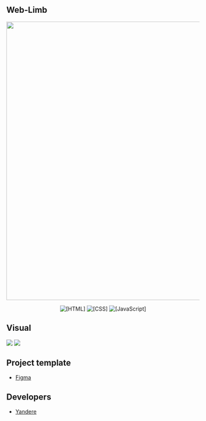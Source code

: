 ## Web-Limb
<p align="center">
 <img src="https://i.imgur.com/88MiQPD.png" width="726" length="2000">
</p>

<p align="center">
 <img src="https://img.shields.io/badge/HTML-pink" alt="[HTML]">
 <img src="https://img.shields.io/badge/CSS-blue" alt="[CSS]">
 <img src="https://img.shields.io/badge/JavaScript-purple" alt="[JavaScript]">
</p>


## Visual

![]("https://i.imgur.com/ZAbdiZ7.gif")
![](https://github.com/user-attachments/assets/d59a1219-5052-4640-8892-ca56a03d6665)


## Project template
- [Figma](https://www.figma.com/design/xpyLOQmSg6UN9tVea81RKA/Untitled?node-id=0-1&t=iVNwkblrpOKObiNs-1)

## Developers

- [Yandere](https://github.com/yangasai)
